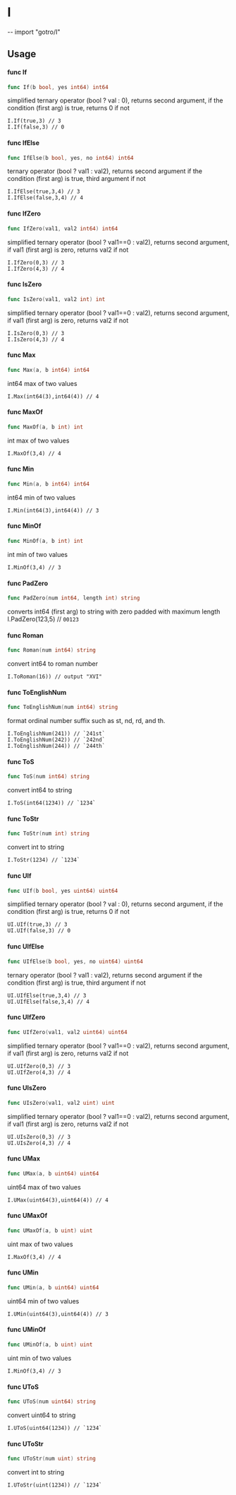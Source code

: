 # I
--
    import "gotro/I"


## Usage

#### func  If

```go
func If(b bool, yes int64) int64
```
simplified ternary operator (bool ? val : 0), returns second argument, if the
condition (first arg) is true, returns 0 if not

    I.If(true,3) // 3
    I.If(false,3) // 0

#### func  IfElse

```go
func IfElse(b bool, yes, no int64) int64
```
ternary operator (bool ? val1 : val2), returns second argument if the condition
(first arg) is true, third argument if not

    I.IfElse(true,3,4) // 3
    I.IfElse(false,3,4) // 4

#### func  IfZero

```go
func IfZero(val1, val2 int64) int64
```
simplified ternary operator (bool ? val1==0 : val2), returns second argument, if
val1 (first arg) is zero, returns val2 if not

    I.IfZero(0,3) // 3
    I.IfZero(4,3) // 4

#### func  IsZero

```go
func IsZero(val1, val2 int) int
```
simplified ternary operator (bool ? val1==0 : val2), returns second argument, if
val1 (first arg) is zero, returns val2 if not

    I.IsZero(0,3) // 3
    I.IsZero(4,3) // 4

#### func  Max

```go
func Max(a, b int64) int64
```
int64 max of two values

    I.Max(int64(3),int64(4)) // 4

#### func  MaxOf

```go
func MaxOf(a, b int) int
```
int max of two values

    I.MaxOf(3,4) // 4

#### func  Min

```go
func Min(a, b int64) int64
```
int64 min of two values

    I.Min(int64(3),int64(4)) // 3

#### func  MinOf

```go
func MinOf(a, b int) int
```
int min of two values

    I.MinOf(3,4) // 3

#### func  PadZero

```go
func PadZero(num int64, length int) string
```
converts int64 (first arg) to string with zero padded with maximum length
I.PadZero(123,5) // `00123`

#### func  Roman

```go
func Roman(num int64) string
```
convert int64 to roman number

    I.ToRoman(16)) // output "XVI"

#### func  ToEnglishNum

```go
func ToEnglishNum(num int64) string
```
format ordinal number suffix such as st, nd, rd, and th.

    I.ToEnglishNum(241)) // `241st`
    I.ToEnglishNum(242)) // `242nd`
    I.ToEnglishNum(244)) // `244th`

#### func  ToS

```go
func ToS(num int64) string
```
convert int64 to string

    I.ToS(int64(1234)) // `1234`

#### func  ToStr

```go
func ToStr(num int) string
```
convert int to string

    I.ToStr(1234) // `1234`

#### func  UIf

```go
func UIf(b bool, yes uint64) uint64
```
simplified ternary operator (bool ? val : 0), returns second argument, if the
condition (first arg) is true, returns 0 if not

    UI.UIf(true,3) // 3
    UI.UIf(false,3) // 0

#### func  UIfElse

```go
func UIfElse(b bool, yes, no uint64) uint64
```
ternary operator (bool ? val1 : val2), returns second argument if the condition
(first arg) is true, third argument if not

    UI.UIfElse(true,3,4) // 3
    UI.UIfElse(false,3,4) // 4

#### func  UIfZero

```go
func UIfZero(val1, val2 uint64) uint64
```
simplified ternary operator (bool ? val1==0 : val2), returns second argument, if
val1 (first arg) is zero, returns val2 if not

    UI.UIfZero(0,3) // 3
    UI.UIfZero(4,3) // 4

#### func  UIsZero

```go
func UIsZero(val1, val2 uint) uint
```
simplified ternary operator (bool ? val1==0 : val2), returns second argument, if
val1 (first arg) is zero, returns val2 if not

    UI.UIsZero(0,3) // 3
    UI.UIsZero(4,3) // 4

#### func  UMax

```go
func UMax(a, b uint64) uint64
```
uint64 max of two values

    I.UMax(uint64(3),uint64(4)) // 4

#### func  UMaxOf

```go
func UMaxOf(a, b uint) uint
```
uint max of two values

    I.MaxOf(3,4) // 4

#### func  UMin

```go
func UMin(a, b uint64) uint64
```
uint64 min of two values

    I.UMin(uint64(3),uint64(4)) // 3

#### func  UMinOf

```go
func UMinOf(a, b uint) uint
```
uint min of two values

    I.MinOf(3,4) // 3

#### func  UToS

```go
func UToS(num uint64) string
```
convert uint64 to string

    I.UToS(uint64(1234)) // `1234`

#### func  UToStr

```go
func UToStr(num uint) string
```
convert int to string

    I.UToStr(uint(1234)) // `1234`
